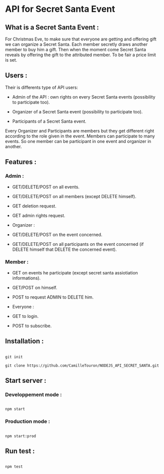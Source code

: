 # **API for Secret Santa Event**

## **What is a Secret Santa Event :**

For Christmas Eve, to make sure that everyone are getting and offering gift we can organize a Secret Santa. Each member secretly draws another member to buy him a gift. Then when the moment come Secret Santa reveals by offering the gift to the attributed member. To be fair a price limit is set.

## **Users :**

Their is differents type of API users:

- Admin of the API : own rights on every Secret Santa events (possibility to participate too).

- Organizer of a Secret Santa event (possibility to participate too).

- Participants of a Secret Santa event.

  

Every Organizer and Participants are members but they get different right according to the role given in the event. Members can participate to many events. So one member can be participant in one event and organizer in another.

  

## **Features :**

###  Admin : 

- GET/DELETE/POST on all events.

- GET/DELETE/POST on all members (except DELETE himself).

- GET deletion request.

- GET admin rights request.

- Organizer :

- GET/DELETE/POST on the event concerned.

- GET/DELETE/POST on all participants on the event concerned (if DELETE himself that DELETE the concerned event).

### Member :

- GET on events he participate (except secret santa assiotiation informations).

- GET/POST on himself.

- POST to request ADMIN to DELETE him.

- Everyone :

- GET to login.

- POST to subscribe.

  

## Installation :

```console

git init

git clone https://github.com/CamilleTouron/NODEJS_API_SECRET_SANTA.git

```

  

## Start server :

### Developpement mode :

```console

npm start

```

### Production mode :

```console

npm start:prod

```

## Run test :

```console

npm test

```
